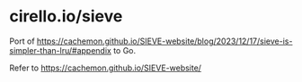 # cirello.io/sieve

Port of https://cachemon.github.io/SIEVE-website/blog/2023/12/17/sieve-is-simpler-than-lru/#appendix to Go.


Refer to https://cachemon.github.io/SIEVE-website/
